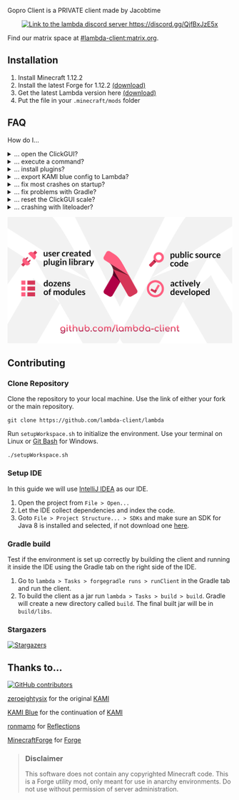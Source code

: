 

Gopro Client is a PRIVATE client made by Jacobtime


<p align="center">


<div align="center">
  <a href="https://discord.gg/QjfBxJzE5x"><img src="https://invidget.switchblade.xyz/QjfBxJzE5x" alt="Link to the lambda discord server https://discord.gg/QjfBxJzE5x"></a>
</div>

Find our matrix space at [#lambda-client:matrix.org](https://app.element.io/#/room/#lambda-client:matrix.org).

## Installation
1. Install Minecraft 1.12.2
2. Install the latest Forge for 1.12.2 [(download)](https://files.minecraftforge.net/net/minecraftforge/forge/index_1.12.2.html)
3. Get the latest Lambda version here [(download)](https://github.com/lambda-client/lambda/releases/download/3.4.0/lambda-3.4.0.jar)
4. Put the file in your `.minecraft/mods` folder

## FAQ

How do I...

<details>
  <summary>... open the ClickGUI?</summary>

> Press `Y`.

</details>

<details>
  <summary>... execute a command?</summary>

> Use the ingame chat with the prefix `;`.

</details>

<details>
  <summary>... install plugins?</summary>

> Open the ClickGUI by pressing `y`. The window called `Plugins` contains all installed plugins. Either you get an official plugin by opening the `Remote Plugins` window which are hosted on [GitHub](https://github.com/lambda-plugins/). Or if you want to load a third party plugin click the `Import` button and put the jar into the folder.

> CAUTION: Third party plugins can contain dangerous code! Only use plugins from trusted sources!

</details>

<details>
  <summary>... export KAMI blue config to Lambda?</summary>

> Rename `.minecraft/kamiblue` to `.minecraft/lambda`.
> Please note that this might cause stability issues.

</details>

<details>
  <summary>... fix most crashes on startup?</summary>

> You may have multiple mods loaded. Forge loads mods in alphabetical order, so you can change the name of the Mod jar to make it load earlier or later. Add for example an exclamation mark to lambda jar to make it load first.
> If you got `Error: java.lang.IllegalAccessError: tried to access field net.minecraft.util.math.Vec3i.field_177962_a from class baritone.k` remove the `-noverify` tag from your arguments.

</details>

<details>
  <summary>... fix problems with Gradle?</summary>

> Make sure you have a Java 8 JDK installed and in your PATH.
We advise using the [Temurin](https://adoptium.net/?variant=openjdk8&jvmVariant=hotspot/) distribution of OpenJDK.

</details>

<details>
  <summary>... reset the ClickGUI scale?</summary>

> Run the command `;set clickgui scale 100`.

</details>

<details>
  <summary>... crashing with liteloader?</summary>

> Use liteloader as a forge mod, it is available [here](https://jenkins.liteloader.com/view/1.12.2/job/LiteLoader%201.12.2/lastSuccessfulBuild/artifact/build/libs/liteloader-1.12.2-SNAPSHOT-release.jar).
</details>

<p align="center">
    <img alt="" src="https://raw.githubusercontent.com/lambda-client/assets/main/footer.png">
</p>

## Contributing

### Clone Repository

Clone the repository to your local machine. Use the link of either your fork or the main repository.
```
git clone https://github.com/lambda-client/lambda
```

Run `setupWorkspace.sh` to initialize the environment.
Use your terminal on Linux or [Git Bash](https://gitforwindows.org/) for Windows.
```
./setupWorkspace.sh
```

### Setup IDE

In this guide we will use [IntelliJ IDEA](https://www.jetbrains.com/idea/) as our IDE.
1. Open the project from `File > Open...`
2. Let the IDE collect dependencies and index the code.
3. Goto `File > Project Structure... > SDKs` and make sure an SDK for Java 8 is installed and selected, if not download
   one [here](https://adoptium.net/?variant=openjdk8&jvmVariant=hotspot/).

### Gradle build

Test if the environment is set up correctly by building the client and running it inside the IDE using the Gradle tab on the right side of the IDE.
1. Go to `lambda > Tasks > forgegradle runs > runClient` in the Gradle tab and run the client.
2. To build the client as a jar run `lambda > Tasks > build > build`. Gradle will create a new directory called `build`. The final built jar will be in `build/libs`.

### Stargazers
[![Stargazers](https://starchart.cc/lambda-client/lambda.svg)](https://starchart.cc/lambda-client/lambda)

## Thanks to...

[![GitHub contributors](https://contrib.rocks/image?repo=lambda-client/lambda)](https://github.com/lambda-client/lambda/graphs/contributors)

[zeroeightysix](https://github.com/zeroeightysix) for the original [KAMI](https://github.com/zeroeightysix/KAMI)

[KAMI Blue](https://github.com/kami-blue) for the continuation of [KAMI](https://github.com/zeroeightysix/KAMI)

[ronmamo](https://github.com/ronmamo) for [Reflections](https://github.com/ronmamo/reflections)

[MinecraftForge](https://github.com/MinecraftForge) for [Forge](https://github.com/MinecraftForge/MinecraftForge)

> ### Disclaimer
> This software does not contain any copyrighted Minecraft code. This is a Forge utility mod, only meant for use in anarchy environments. Do not use without permission of server administration.
